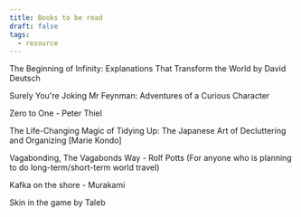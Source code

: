 ```yaml
---
title: Books to be read
draft: false
tags:
  - resource
---
```


The Beginning of Infinity: Explanations That Transform the World by David Deutsch  

Surely You're Joking Mr Feynman: Adventures of a Curious Character  

Zero to One - Peter Thiel  

The Life-Changing Magic of Tidying Up: The Japanese Art of Decluttering and Organizing [Marie Kondo]  

Vagabonding, The Vagabonds Way - Rolf Potts (For anyone who is planning to do long-term/short-term world travel)  

Kafka on the shore - Murakami  

Skin in the game by Taleb  


